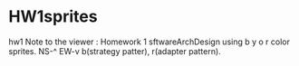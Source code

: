 # HW1sprites
hw1
  Note to the viewer :
    Homework 1 sftwareArchDesign using b y o r color sprites. NS-^ EW-v  b(strategy patter), r(adapter pattern).
    
